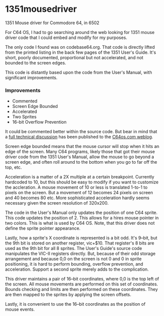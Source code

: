 # 1351mousedriver
1351 Mouse driver for Commodore 64, in 6502

For C64 OS, I had to go searching around the web looking for 1351 mouse driver code that I could embed and modify for my purposes. 

The only code I found was on codebase64.org. That code is directly lifted from the printed listing in the back few pages of the 1351 User's Guide. It's short, poorly documented, proportional but not accelerated, and not bounded to the screen edges.

This code is distantly based upon the code from the User's Manual, with significant improvements. 

### Improvements

* Commented
* Screen Edge Bounded
* Accelerated
* Two Sprites
* 16-bit Overflow Prevention

It could be commented better within the source code. But bear in mind that a [full technical discussion](http://www.c64os.com/post/1351mousedriver) has been published to the [C64os.com weblog](http://www.c64os.com/weblog/).

Screen edge bounded means that the mouse cursor will stop when it hits an edge of the screen. Many C64 programs, likely those that got their mouse driver code from the 1351 User's Manual, allow the mouse to go beyond a screen edge, and often roll around to the bottom when you go to far off the top, etc.

Acceleration is a matter of a 2X multiple at a certain breakpoint. Currently hardcoded to 10, but this should be easy to modify if you want to customize the accleration. A mouse movement of 10 or less is translated 1-to-1 to pixels on the screen. But a movement of 12 becomes 24 pixels on screen and 40 becomes 80 etc. More sophisticated acceleration hardly seems necessary given the screen resolution of 320x200.

The code in the User's Manual only updates the position of one C64 sprite. This code updates the position of 2. This allows for a hires mouse pointer in two colors. This is what is used by C64 OS. Note, that this driver does not define the sprite pointer appearance. 

Lastly, how a sprite's X coordinate is represented is a bit odd. It's 9–bit, but the 9th bit is stored on another register, vic+$10. That register's 8 bits are used as the 9th bit for all 8 sprites. The User's Guide's source code manipulates the VIC-II registers directly. But, because of their odd storage arrangement and because 0,0 on the screen is not 0 and 0 in sprite positioning, it is hard to perform bounding, overflow prevention, and acceleration. Support a second sprite merely adds to the complication. 

This driver maintains a pair of 16–bit coordinates, where 0,0 is the top left of the screen. All mouse movements are performed on this set of coordinates. Bounds checking and limits are then performed on these coordinates. They are then mapped to the sprites by applying the screen offsets.

Lastly, it is convenient to use the 16–bit coordinates as the position of mouse events.

